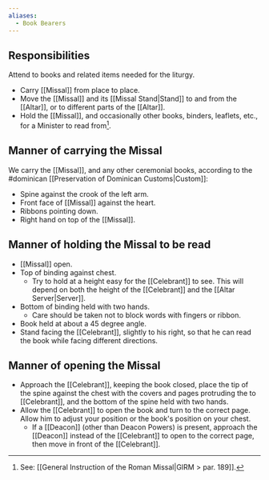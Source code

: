 ```yaml
---
aliases:
  - Book Bearers
---
```


## Responsibilities
Attend to books and related items needed for the liturgy.

- Carry [[Missal]] from place to place.
- Move the [[Missal]] and its [[Missal Stand|Stand]] to and from the [[Altar]], or to different parts of the [[Altar]].
- Hold the [[Missal]], and occasionally other books, binders, leaflets, etc., for a Minister to read from[^go_to_minister].

## Manner of carrying the Missal
We carry the [[Missal]], and any other ceremonial books, according to the #dominican [[Preservation of Dominican Customs|Custom]]:

- Spine against the crook of the left arm.
- Front face of [[Missal]] against the heart.
- Ribbons pointing down.
- Right hand on top of the [[Missal]].

## Manner of holding the Missal to be read
- [[Missal]] open.
- Top of binding against chest.
	- Try to hold at a height easy for the [[Celebrant]] to see. This will depend on both the height of the [[Celebrant]] and the [[Altar Server|Server]].
- Bottom of binding held with two hands.
	- Care should be taken not to block words with fingers or ribbon.
- Book held at about a 45 degree angle.
- Stand facing the [[Celebrant]], slightly to his right, so that he can read the book while facing different directions.

[^go_to_minister]: See: [[General Instruction of the Roman Missal|GIRM > par. 189]].

## Manner of opening the Missal
- Approach the [[Celebrant]], keeping the book closed, place the tip of the spine against the chest with the covers and pages protruding the to [[Celebrant]], and the bottom of the spine held with two hands.
- Allow the [[Celebrant]] to open the book and turn to the correct page. Allow him to adjust your position or the book's position on your chest.
	- If a [[Deacon]] (other than Deacon Powers) is present, approach the [[Deacon]] instead of the [[Celebrant]] to open to the correct page, then move in front of the [[Celebrant]].